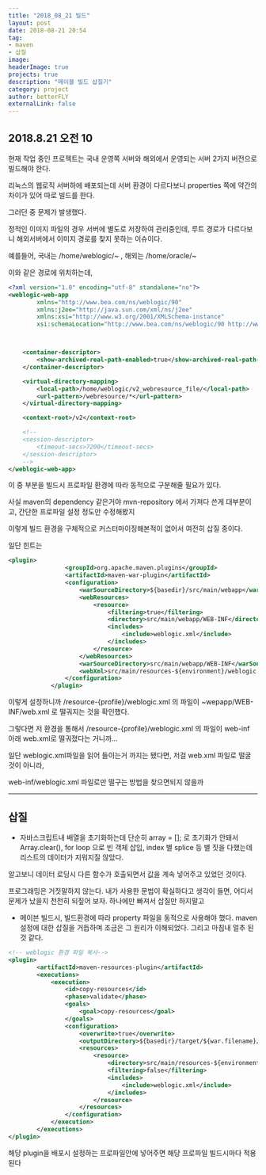 ```yaml
---
title: "2018_08_21 빌드"
layout: post
date: 2018-08-21 20:54
tag: 
- maven
- 삽질
image: 
headerImage: true
projects: true
description: "메이블 빌드 삽질기"
category: project
author: betterFLY
externalLink: false
---
```


## 2018.8.21 오전 10

현재 작업 중인 프로젝트는 국내 운영쪽 서버와 해외에서 운영되는 서버 2가지 버전으로 빌드해야 한다.

리눅스의 웹로직 서버하에 배포되는데 서버 환경이 다르다보니 properties 쪽에 약간의 차이가 있어 따로 빌드를 한다.

그러던 중 문제가 발생했다.

정적인 이미지 파일의 경우 서버에 별도로 저장하여 관리중인데, 루트 경로가 다르다보니 해외서버에서 이미지 경로를 찾지 못하는 이슈이다.

예를들어, 국내는 /home/weblogic/~ , 해외는 /home/oracle/~ 

이와 같은 경로에 위치하는데,

```xml
<?xml version="1.0" encoding="utf-8" standalone="no"?>
<weblogic-web-app
        xmlns="http://www.bea.com/ns/weblogic/90"
        xmlns:j2ee="http://java.sun.com/xml/ns/j2ee"
        xmlns:xsi="http://www.w3.org/2001/XMLSchema-instance"
        xsi:schemaLocation="http://www.bea.com/ns/weblogic/90 http://www.bea.com/ns/weblogic/90/weblogic-web-app.xsd">



    <container-descriptor>
        <show-archived-real-path-enabled>true</show-archived-real-path-enabled>
    </container-descriptor>

    <virtual-directory-mapping>
        <local-path>/home/weblogic/v2_webresource_file/</local-path>
        <url-pattern>/webresource/*</url-pattern>
    </virtual-directory-mapping>

    <context-root>/v2</context-root>

    <!--
    <session-descriptor>
        <timeout-secs>7200</timeout-secs>
    </session-descriptor>
    -->
</weblogic-web-app>
```

이 중 <local-path> 부분을 빌드시 프로파일 환경에 따라 동적으로 구분해줄 필요가 있다.

사실 maven의 dependency 같은거야 mvn-repository 에서 가져다 쓴게 대부분이고, 간단한 프로파일 설정 정도만 수정해봤지

이렇게 빌드 환경을 구체적으로 커스터마이징해본적이 없어서 여전히 삽질 중이다.

일단 힌트는 

```xml
<plugin>
                <groupId>org.apache.maven.plugins</groupId>
                <artifactId>maven-war-plugin</artifactId>
                <configuration>
                    <warSourceDirectory>${basedir}/src/main/webapp</warSourceDirectory>
                    <webResources>
                        <resource>
                            <filtering>true</filtering>
                            <directory>src/main/webapp/WEB-INF</directory>
                            <includes>
                                <include>weblogic.xml</include>
                            </includes>
                        </resource>
                    </webResources>
                    <warSourceDirectory>src/main/webapp/WEB-INF</warSourceDirectory>
                    <webXml>src/main/resources-${environment}/weblogic.xml</webXml>
                </configuration>
            </plugin>
```

이렇게 설정하니까 /resource-{profile}/weblogic.xml 의 파일이 ~wepapp/WEB-INF/web.xml 로 떨궈지는 것을 확인했다.

그렇다면 저 환경을 통해서  /resource-{profile}/weblogic.xml 의 파일이 web-inf 아래 web.xml로 떨궈졌다는 거니까...

일단 weblogic.xml파일을 읽어 들이는거 까지는 됐다면, 저걸 web.xml 파일로 떨굴 것이 아니라,

web-inf/weblogic.xml 파일로만 떨구는 방법을 찾으면되지 않을까

---

## 삽질

- 자바스크립트내 배열을 초기화하는데 단순히 array = []; 로 초기화가 안돼서 Array.clear(), for loop 으로 빈 객체 삽입, index 별 splice 등 별 짓을 다했는데 리스트의 데이터가 지워지질 않았다.

알고보니 데이터 로딩시 다른 함수가 호출되면서 값을 계속 넣어주고 있었던 것이다.

프로그래밍은 거짓말하지 않는다. 내가 사용한 문법이 확실하다고 생각이 들면, 어디서 문제가 났을지 천천히 되짚어 보자. 하나에만 빠져서 삽질만 하지말고

- 메이븐 빌드시, 빌드환경에 따라 property 파일을 동적으로 사용해야 했다. maven 설정에 대한 삽질을 거듭하며 조금은 그 원리가 이해되었다.
그리고 마침내 얼추 된 것 같다.

```xml
<!-- weblogic 환경 파일 복사-->
<plugin>
        <artifactId>maven-resources-plugin</artifactId>
        <executions>
            <execution>
                <id>copy-resources</id>
                <phase>validate</phase>
                <goals>
                    <goal>copy-resources</goal>
                </goals>
                <configuration>
                    <overwrite>true</overwrite>
                    <outputDirectory>${basedir}/target/${war.filename}/WEB-INF</outputDirectory>
                    <resources>
                        <resource>
                            <directory>src/main/resources-${environment}/</directory>
                            <filtering>false</filtering>
                            <includes>
                                <include>weblogic.xml</include>
                            </includes>
                        </resource>
                    </resources>
                </configuration>
            </execution>
        </executions>
</plugin>
```

해당 plugin을 배포시 설정하는 프로파일안에 넣어주면 해당 프로파일 빌드시마다 적용된다
